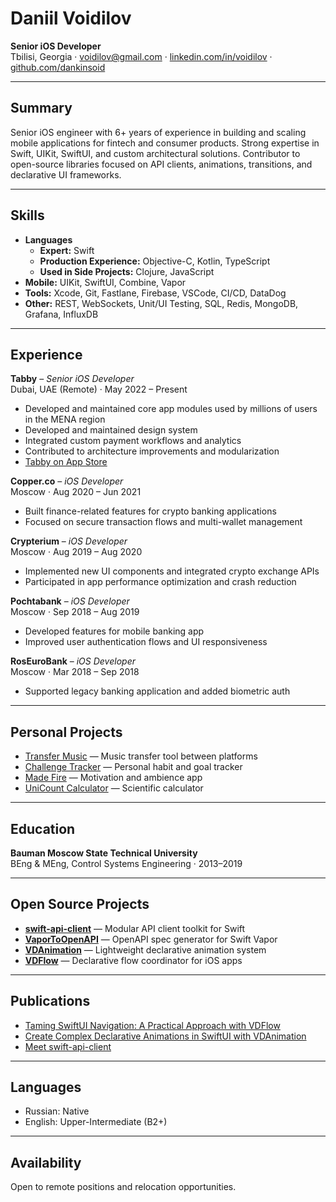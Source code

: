 
# Daniil Voidilov

**Senior iOS Developer**  
Tbilisi, Georgia · [voidilov@gmail.com](mailto:voidilov@gmail.com) · [linkedin.com/in/voidilov](https://linkedin.com/in/voidilov) · [github.com/dankinsoid](https://github.com/dankinsoid)

---

## Summary

Senior iOS engineer with 6+ years of experience in building and scaling mobile applications for fintech and consumer products. Strong expertise in Swift, UIKit, SwiftUI, and custom architectural solutions. Contributor to open-source libraries focused on API clients, animations, transitions, and declarative UI frameworks.

---

## Skills

- **Languages**
  - **Expert:** Swift
  - **Production Experience:** Objective-C, Kotlin, TypeScript
  - **Used in Side Projects:** Clojure, JavaScript
- **Mobile:** UIKit, SwiftUI, Combine, Vapor
- **Tools:** Xcode, Git, Fastlane, Firebase, VSCode, CI/CD, DataDog
- **Other:** REST, WebSockets, Unit/UI Testing, SQL, Redis, MongoDB, Grafana, InfluxDB

---

## Experience

**Tabby** – *Senior iOS Developer*  
Dubai, UAE (Remote) · May 2022 – Present  
- Developed and maintained core app modules used by millions of users in the MENA region
- Developed and maintained design system
- Integrated custom payment workflows and analytics
- Contributed to architecture improvements and modularization
- [Tabby on App Store](https://apps.apple.com/ge/app/tabby-shop-now-pay-later/id1528022364)

**Copper.co** – *iOS Developer*  
Moscow · Aug 2020 – Jun 2021  
- Built finance-related features for crypto banking applications  
- Focused on secure transaction flows and multi-wallet management

**Crypterium** – *iOS Developer*  
Moscow · Aug 2019 – Aug 2020  
- Implemented new UI components and integrated crypto exchange APIs  
- Participated in app performance optimization and crash reduction

**Pochtabank** – *iOS Developer*  
Moscow · Sep 2018 – Aug 2019  
- Developed features for mobile banking app  
- Improved user authentication flows and UI responsiveness

**RosEuroBank** – *iOS Developer*  
Moscow · Mar 2018 – Sep 2018  
- Supported legacy banking application and added biometric auth

---

## Personal Projects

- [Transfer Music](https://apps.apple.com/app/transfer-music/id1471038000) — Music transfer tool between platforms  
- [Challenge Tracker](https://apps.apple.com/app/challenge-tracker/id1512730729) — Personal habit and goal tracker  
- [Made Fire](https://apps.apple.com/app/made-fire/id1496499808) — Motivation and ambience app
- [UniCount Calculator](https://apps.apple.com/app/unicount-scientific-calculator/id1034143766) — Scientific calculator

---

## Education

**Bauman Moscow State Technical University**  
BEng & MEng, Control Systems Engineering · 2013–2019

---

## Open Source Projects

- **[swift-api-client](https://github.com/dankinsoid/swift-api-client)** — Modular API client toolkit for Swift  
- **[VaporToOpenAPI](https://github.com/dankinsoid/VaporToOpenAPI)** — OpenAPI spec generator for Swift Vapor
- **[VDAnimation](https://github.com/dankinsoid/VDAnimation)** — Lightweight declarative animation system  
- **[VDFlow](https://github.com/dankinsoid/VDFlow)** — Declarative flow coordinator for iOS apps  

---

## Publications

- [Taming SwiftUI Navigation: A Practical Approach with VDFlow](https://medium.com/@voidilov/taming-swiftui-navigation-a-practical-approach-with-vdflow-2aff69e204eb)  
- [Create Complex Declarative Animations in SwiftUI with VDAnimation](https://medium.com/@voidilov/create-complex-declarative-animations-in-swiftui-with-vdanimation-0365e9319ecd)  
- [Meet swift-api-client](https://medium.com/@voidilov/meet-swift-api-client-cb350bc552ca)

---

## Languages

- Russian: Native  
- English: Upper-Intermediate (B2+)

---

## Availability

Open to remote positions and relocation opportunities.  
